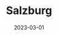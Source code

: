---
date: 2023-03-01
featured_image: DSCF0977.jpg
title: Salzburg
#type: gallery
sort_by: Name
resources:

---